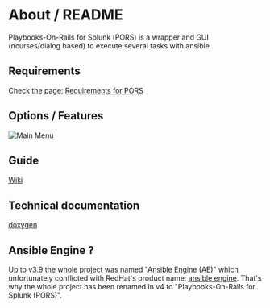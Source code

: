 # About / README

Playbooks-On-Rails for Splunk (PORS) is a wrapper and GUI (ncurses/dialog based) to execute several tasks with ansible


## Requirements

Check the page: [Requirements for PORS](REQUIREMENTS.md)


## Options / Features

![Main Menu](https://github.com/secure-diversITy/ansible_pors/blob/stable/docs/main.png)


## Guide

[Wiki](https://github.com/secure-diversITy/ansible_pors/wiki)


## Technical documentation

[doxygen](https://secure-diversity.github.io/ae/index.html)

## Ansible Engine ?

Up to v3.9 the whole project was named "Ansible Engine (AE)" which unfortunately conflicted with RedHat's product name: [ansible engine](https://www.ansible.com/products/engine). That's why the whole project has been renamed in v4 to "Playbooks-On-Rails for Splunk (PORS)".
